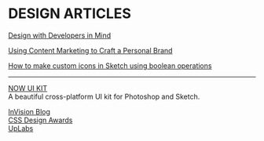 # DESIGN ARTICLES

[Design with Developers in Mind](http://blog.invisionapp.com/design-with-developers-in-mind/)

[Using Content Marketing to Craft a Personal Brand](http://blog.invisionapp.com/content-marketing-personal-brand/)

[How to make custom icons in Sketch using boolean operations](http://blog.invisionapp.com/how-to-make-custom-icons-in-sketch-using-boolean-operations/)

___

[NOW UI KIT](https://www.invisionapp.com/now)<br />
A beautiful cross-platform UI kit for Photoshop and Sketch.

[InVision Blog](http://blog.invisionapp.com/)<br />
[CSS Design Awards](http://www.cssdesignawards.com/)<br />
[UpLabs](https://www.uplabs.com/)<br />
